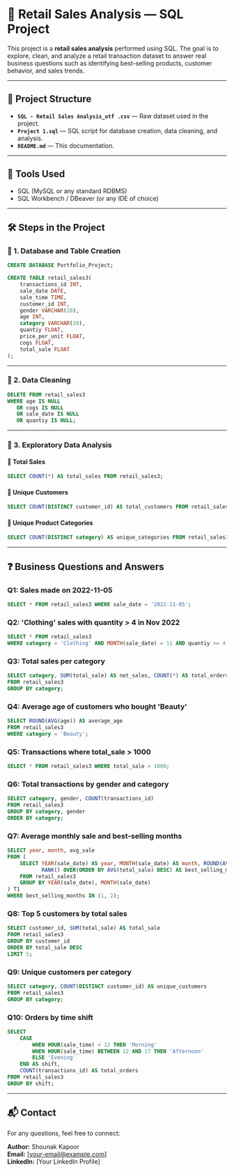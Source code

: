 
# 🛒 Retail Sales Analysis — SQL Project

This project is a **retail sales analysis** performed using SQL. The goal is to explore, clean, and analyze a retail transaction dataset to answer real business questions such as identifying best-selling products, customer behavior, and sales trends.

---

## 📁 Project Structure

- **`SQL - Retail Sales Analysis_utf .csv`** — Raw dataset used in the project.
- **`Project 1.sql`** — SQL script for database creation, data cleaning, and analysis.
- **`README.md`** — This documentation.

---

## 🧰 Tools Used

- SQL (MySQL or any standard RDBMS)
- SQL Workbench / DBeaver (or any IDE of choice)

---

## 🛠️ Steps in the Project

### 🔹 1. Database and Table Creation

```sql
CREATE DATABASE Portfolio_Project;

CREATE TABLE retail_sales3(
	transactions_id INT,
	sale_date DATE,
	sale_time TIME,
	customer_id INT,
	gender VARCHAR(20),
	age INT,
	category VARCHAR(20),
	quantiy FLOAT,
	price_per_unit FLOAT,
	cogs FLOAT,
	total_sale FLOAT
);
```

---

### 🔹 2. Data Cleaning

```sql
DELETE FROM retail_sales3
WHERE age IS NULL
   OR cogs IS NULL
   OR sale_date IS NULL
   OR quantiy IS NULL;
```

---

### 🔹 3. Exploratory Data Analysis

#### 🔸 Total Sales

```sql
SELECT COUNT(*) AS total_sales FROM retail_sales3;
```

#### 🔸 Unique Customers

```sql
SELECT COUNT(DISTINCT customer_id) AS total_customers FROM retail_sales3;
```

#### 🔸 Unique Product Categories

```sql
SELECT COUNT(DISTINCT category) AS unique_categories FROM retail_sales3;
```

---

## ❓ Business Questions and Answers

### Q1: Sales made on 2022-11-05

```sql
SELECT * FROM retail_sales3 WHERE sale_date = '2022-11-05';
```

### Q2: 'Clothing' sales with quantity > 4 in Nov 2022

```sql
SELECT * FROM retail_sales3
WHERE category = 'Clothing' AND MONTH(sale_date) = 11 AND quantiy >= 4;
```

### Q3: Total sales per category

```sql
SELECT category, SUM(total_sale) AS net_sales, COUNT(*) AS total_orders
FROM retail_sales3
GROUP BY category;
```

### Q4: Average age of customers who bought 'Beauty'

```sql
SELECT ROUND(AVG(age)) AS average_age
FROM retail_sales3
WHERE category = 'Beauty';
```

### Q5: Transactions where total_sale > 1000

```sql
SELECT * FROM retail_sales3 WHERE total_sale > 1000;
```

### Q6: Total transactions by gender and category

```sql
SELECT category, gender, COUNT(transactions_id)
FROM retail_sales3
GROUP BY category, gender
ORDER BY category;
```

### Q7: Average monthly sale and best-selling months

```sql
SELECT year, month, avg_sale
FROM (
	SELECT YEAR(sale_date) AS year, MONTH(sale_date) AS month, ROUND(AVG(total_sale)) AS avg_sale,
	       RANK() OVER(ORDER BY AVG(total_sale) DESC) AS best_selling_months
	FROM retail_sales3
	GROUP BY YEAR(sale_date), MONTH(sale_date)
) T1
WHERE best_selling_months IN (1, 2);
```

### Q8: Top 5 customers by total sales

```sql
SELECT customer_id, SUM(total_sale) AS total_sale
FROM retail_sales3
GROUP BY customer_id
ORDER BY total_sale DESC
LIMIT 5;
```

### Q9: Unique customers per category

```sql
SELECT category, COUNT(DISTINCT customer_id) AS unique_customers
FROM retail_sales3
GROUP BY category;
```

### Q10: Orders by time shift

```sql
SELECT 
	CASE
		WHEN HOUR(sale_time) < 12 THEN 'Morning'
		WHEN HOUR(sale_time) BETWEEN 12 AND 17 THEN 'Afternoon'
		ELSE 'Evening'
	END AS shift,
	COUNT(transactions_id) AS total_orders
FROM retail_sales3
GROUP BY shift;
```

---

## 📬 Contact

For any questions, feel free to connect:

**Author:** Shounak Kapoor  
**Email:** [your-email@example.com]  
**LinkedIn:** [Your LinkedIn Profile]  
